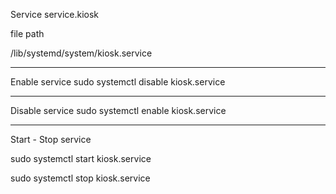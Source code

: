 Service service.kiosk

file path

 /lib/systemd/system/kiosk.service

---

Enable service
sudo systemctl disable kiosk.service

---

Disable service
sudo systemctl enable kiosk.service

---

Start - Stop service

sudo systemctl start kiosk.service

sudo systemctl stop kiosk.service
